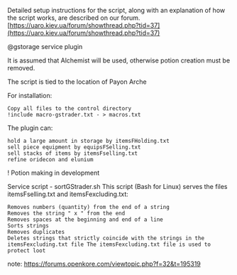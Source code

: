 Detailed setup instructions for the script, along with an explanation of how the script works, are described on our forum.
[https://uaro.kiev.ua/forum/showthread.php?tid=37](https://uaro.kiev.ua/forum/showthread.php?tid=37)

@gstorage service plugin

It is assumed that Alchemist will be used, otherwise potion creation must be removed.

The script is tied to the location of Payon Arche

For installation:

    Copy all files to the control directory
    !include macro-gstrader.txt - > macros.txt

The plugin can:

    hold a large amount in storage by itemsFHolding.txt
    sell piece equipment by equipsFSelling.txt
    sell stacks of items by itemsFselling.txt
    refine oridecon and elunium

! Potion making in development

Service script - sortGStrader.sh
This script (Bash for Linux) serves the files itemsFselling.txt and itemsFexcluding.txt:

    Removes numbers (quantity) from the end of a string
    Removes the string " x " from the end
    Removes spaces at the beginning and end of a line
    Sorts strings
    Removes duplicates
    Deletes strings that strictly coincide with the strings in the itemsFexcluding.txt file The itemsFexcluding.txt file is used to protect loot

note:
https://forums.openkore.com/viewtopic.php?f=32&t=195319
